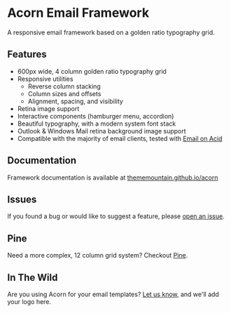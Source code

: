 # Acorn Email Framework

A responsive email framework based on a golden ratio typography grid.

## Features

- 600px wide, 4 column golden ratio typography grid
- Responsive utilities
    - Reverse column stacking
    - Column sizes and offsets
    - Alignment, spacing, and visibility
- Retina image support
- Interactive components (hamburger menu, accordion)
- Beautiful typography, with a modern system font stack
- Outlook & Windows Mail retina background image support
- Compatible with the majority of email clients, tested with [Email on Acid](https://www.emailonacid.com)

## Documentation

Framework documentation is available at [thememountain.github.io/acorn](https://thememountain.github.io/acorn/)

## Issues

If you found a bug or would like to suggest a feature, please [open an issue](https://github.com/ThemeMountain/acorn/issues).

## Pine

Need a more complex, 12 column grid system? Checkout [Pine](https://github.com/ThemeMountain/tm-pine).

## In The Wild

Are you using Acorn for your email templates? [Let us know](mailto:info@thememountain.com), and we'll add your logo here.
